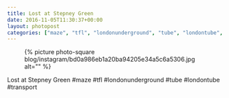 ```yaml
---
title: Lost at Stepney Green
date: 2016-11-05T11:30:37+00:00
layout: photopost
categories: ["maze", "tfl", "londonunderground", "tube", "londontube", "transport", "photos", "instagram"]
---
```


<figure class="photo photo--square">
  {% picture photo-square blog/instagram/bd0a986eb1a20ba94205e34a5c6a5306.jpg alt="" %}
</figure>

Lost at Stepney Green
#maze #tfl #londonunderground #tube #londontube #transport

